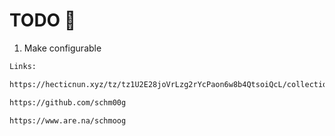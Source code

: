 # TODO 🚧

1. Make configurable 

```html
Links: 

https://hecticnun.xyz/tz/tz1U2E28joVrLzg2rYcPaon6w8b4QtsoiQcL/collection

https://github.com/schm00g

https://www.are.na/schmoog
```
